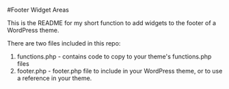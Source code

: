 #Footer Widget Areas

This is the README for my short function to add widgets to the footer of a WordPress theme. 

There are two files included in this repo:

1. functions.php - contains code to copy to your theme's functions.php files
2. footer.php - footer.php file to include in your WordPress theme, or to use a reference in your theme.
